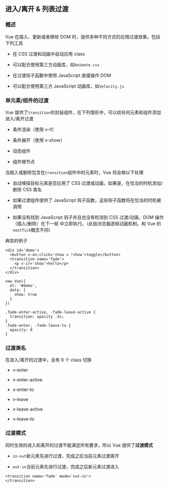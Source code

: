 ## 进入/离开 & 列表过渡

### 概述

Vue 在插入、更新或者移除 DOM 时，提供多种不同方式的应用过渡效果。包括下列工具

- 在 CSS 过渡和动画中自动应用 class

- 可以配合使用第三方动画库，如`Animate.css`

- 在过渡钩子函数中使用 JavaScript 直接操作 DOM

- 可以配合使用第三方 JavaScript 动画库，如`Velocity.js`

### 单元素/组件的过渡

Vue 提供了`transition`的封装组件，在下列情形中，可以给任何元素和组件添加进入/离开过渡

- 条件渲染（使用 v-if）

- 条件展开（使用 v-show）

- 动态组件

- 组件根节点

当插入或删除包含在`transition`组件中的元素时，Vue 将会做以下处理

- 自动嗅探目标元素是否应用了 CSS 过渡或动画，如果是，在恰当的时机添加/删除 CSS 类名

- 如果过渡组件提供了 JavaScript 钩子函数，这些钩子函数将在恰当的时机被调用

- 如果没有找到 JavaScript 钩子并且也没有检测到 CSS 过渡/动画，DOM 操作（插入/删除）在下一帧
  中立即执行。（此指浏览器逐帧动画机制，和 Vue 的`nextTick`概念不同）

典型的例子

```
<div id='demo'>
  <button v-on:click='show = !show'>toggle</button>
  <transition name='fade'>
    <p v-if='show'>hello</p>
  </transition>
</div>

new Vue({
  el: '#demo',
  data: {
    show: true
  }
})

.fade-enter-active, .fade-leave-active {
  transition: opacity .5s;
}
.fade-enter, .fade-leave-to {
  opacity: 0
}
```

### 过渡类名

在进入/离开的过渡中，会有 6 个 class 切换

- v-enter

- v-enter-active

- v-enter-to

- v-leave

- v-leave-active

- v-leave-to

### 过渡模式

同时生效的进入和离开的过渡不能满足所有要求，所以 Vue 提供了**过渡模式**

- `in-out`新元素先进行过渡，完成之后当前元素过渡离开

- `out-in`当前元素先进行过渡，完成之后新元素过渡进入

```
<transition name='fade' mode='out-in'>
</transition>
```
